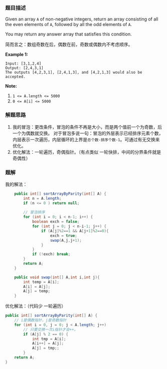 ### 题目描述

Given an array `A` of non-negative integers, return an array consisting of all the even elements of `A`, followed by all the odd elements of `A`.

You may return any answer array that satisfies this condition.

简而言之：数组奇数在后，偶数在前，奇数或偶数内不考虑顺序。

**Example 1:**

```
Input: [3,1,2,4]
Output: [2,4,3,1]
The outputs [4,2,3,1], [2,4,1,3], and [4,2,1,3] would also be accepted.
```

**Note:**

1. `1 <= A.length <= 5000`
2. `0 <= A[i] <= 5000`

### 解题思路

1. 我的冒泡：更改条件，冒泡的条件不再是大小，而是两个值前一个为奇数，后一个为偶数就交换。
   对于冒泡多说一句：冒泡的外层表示已经排序元素个数，内层表示一次遍历，内层循环的上界是`总个数-排序个数-1`。可通过有无交换来优化。
2. 优化解法：一轮遍历，奇偶指针。（有点类似 一轮快排，中间的分界条件就是奇偶性）

### 题解

我的解法：

```java
    public int[] sortArrayByParity(int[] A) {
        int n = A.length;
        if (n <= 0 ) return null;
        
        // 冒泡排序
        for (int i = 0; i < n-1; i++) {
            boolean exch = false;
            for (int j = 0; j < n-i-1; j++) {
                if (A[j]%2==1 && A[j+1]%2==0){
                    exch = true;
                    swap(A,j,j+1);
                }
            }
            if (!exch) break;
        }
        return A;
    }

    public void swap(int[] A,int i,int j){
        int temp = A[i];
        A[i] = A[j];
        A[j] = temp;
    }
```

优化解法：（代码少 一轮遍历）

```java
public int[] sortArrayByParity(int[] A) {
    // i是偶数指针，j是奇数指针
    for (int i = 0, j = 0; j < A.length; j++)
        // 只要交换一次i指针才会++。
        if (A[j] % 2 == 0) {
            int tmp = A[i];
            A[i++] = A[j];
            A[j] = tmp;;
        }
    return A;
}
```
